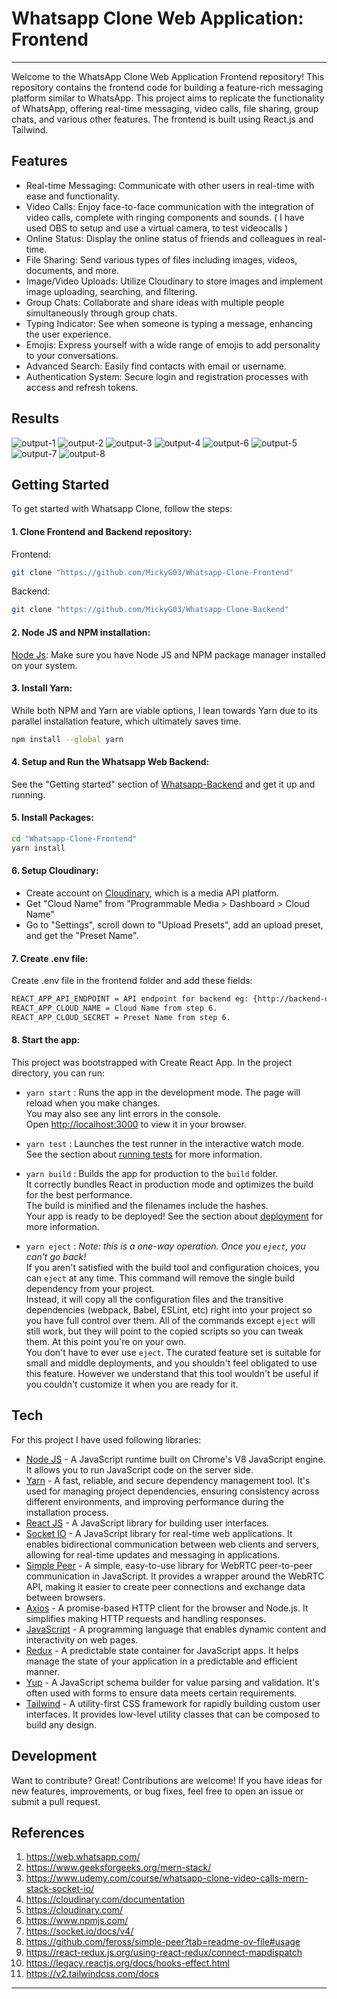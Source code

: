 # Whatsapp Clone Web Application: Frontend
---
Welcome to the WhatsApp Clone Web Application Frontend repository! This repository contains the frontend code for building a feature-rich messaging platform similar to WhatsApp. This project aims to replicate the functionality of WhatsApp, offering real-time messaging, video calls, file sharing, group chats, and various other features. The frontend is built using React.js and Tailwind.

## Features

- Real-time Messaging: Communicate with other users in real-time with ease and functionality.
- Video Calls: Enjoy face-to-face communication with the integration of video calls, complete with ringing components and sounds.
  ( I have used OBS to setup and use a virtual camera, to test videocalls )
- Online Status: Display the online status of friends and colleagues in real-time.
- File Sharing: Send various types of files including images, videos, documents, and more.
- Image/Video Uploads: Utilize Cloudinary to store images and implement image uploading, searching, and filtering.
- Group Chats: Collaborate and share ideas with multiple people simultaneously through group chats.
- Typing Indicator: See when someone is typing a message, enhancing the user experience.
- Emojis: Express yourself with a wide range of emojis to add personality to your conversations.
- Advanced Search: Easily find contacts with email or username.
- Authentication System: Secure login and registration processes with access and refresh tokens.

## Results
  ![output-1](https://github.com/MickyG03/Whatsapp-Clone-Frontend/assets/76037226/aa7b93c4-e30f-48ca-9412-a9008074268c)
  ![output-2](https://github.com/MickyG03/Whatsapp-Clone-Frontend/assets/76037226/28299196-e253-4185-ba06-c70cc09cc4a5)
  ![output-3](https://github.com/MickyG03/Whatsapp-Clone-Frontend/assets/76037226/4acc6f7f-e43b-4cf5-b5d6-c9fd7d9605c1)
  ![output-4](https://github.com/MickyG03/Whatsapp-Clone-Frontend/assets/76037226/3fdb32b2-ff21-44ec-90d6-2e2999b39333)
  ![output-6](https://github.com/MickyG03/Whatsapp-Clone-Frontend/assets/76037226/c5567c24-deef-47f1-a185-ce765fa9359e)
  ![output-5](https://github.com/MickyG03/Whatsapp-Clone-Frontend/assets/76037226/2de7a5bf-c8f4-441f-834b-de6b48ebf6b5)
  ![output-7](https://github.com/MickyG03/Whatsapp-Clone-Frontend/assets/76037226/48b7c152-32c0-48a4-b0e9-62add660efb4)
  ![output-8](https://github.com/MickyG03/Whatsapp-Clone-Frontend/assets/76037226/5581b73d-f218-4953-8572-2cd6557421f4)




## Getting Started
To get started with Whatsapp Clone, follow the steps:

#### 1. Clone Frontend and Backend repository: 
Frontend:
```sh
git clone "https://github.com/MickyG03/Whatsapp-Clone-Frontend"
```
Backend:
```sh
git clone "https://github.com/MickyG03/Whatsapp-Clone-Backend"
```
#### 2. Node JS and NPM installation: 
[Node Js]: Make sure you have Node JS and NPM package manager installed on your system.

#### 3. Install Yarn: 
While both NPM and Yarn are viable options, I lean towards Yarn due to its parallel installation feature, which ultimately saves time.
```sh
npm install --global yarn
```

#### 4. Setup and Run the Whatsapp Web Backend:
See the "Getting started" section of [Whatsapp-Backend] and get it up and running.

#### 5. Install Packages:
```sh
cd "Whatsapp-Clone-Frontend"
yarn install
```
#### 6. Setup Cloudinary:
- Create account on [Cloudinary], which is a media API platform.
- Get "Cloud Name" from "Programmable Media > Dashboard > Cloud Name"
- Go to "Settings", scroll down to "Upload Presets", add an upload preset, and get the "Preset Name".

#### 7. Create .env file:
Create .env file in the frontend folder and add these fields:
```sh
REACT_APP_API_ENDPOINT = API endpoint for backend eg: {http://backend-url:port/api/v1}
REACT_APP_CLOUD_NAME = Cloud Name from step 6.
REACT_APP_CLOUD_SECRET = Preset Name from step 6.
```

#### 8. Start the app:
This project was bootstrapped with Create React App. In the project directory, you can run:

- `yarn start` :
Runs the app in the development mode. The page will reload when you make changes.\
You may also see any lint errors in the console.\
Open [http://localhost:3000](http://localhost:3000) to view it in your browser.

- `yarn test` :
Launches the test runner in the interactive watch mode.\
See the section about [running tests](https://facebook.github.io/create-react-app/docs/running-tests) for more information.

- `yarn build` :
Builds the app for production to the `build` folder.\
It correctly bundles React in production mode and optimizes the build for the best performance.\
The build is minified and the filenames include the hashes.\
Your app is ready to be deployed!
See the section about [deployment](https://facebook.github.io/create-react-app/docs/deployment) for more information.

- `yarn eject` :
*Note: this is a one-way operation. Once you `eject`, you can't go back!*\
If you aren't satisfied with the build tool and configuration choices, you can `eject` at any time. This command will remove the single build dependency from your project.\
Instead, it will copy all the configuration files and the transitive dependencies (webpack, Babel, ESLint, etc) right into your project so you have full control over them. All of the commands except `eject` will still work, but they will point to the copied scripts so you can tweak them. At this point you're on your own.\
You don't have to ever use `eject`. The curated feature set is suitable for small and middle deployments, and you shouldn't feel obligated to use this feature. However we understand that this tool wouldn't be useful if you couldn't customize it when you are ready for it.

## Tech
For this project I have used following libraries:

- [Node JS] - A JavaScript runtime built on Chrome's V8 JavaScript engine. It allows you to run JavaScript code on the server side. 
- [Yarn] - A fast, reliable, and secure dependency management tool. It's used for managing project dependencies, ensuring consistency across different environments, and improving performance during the installation process.
- [React JS] -  A JavaScript library for building user interfaces.
- [Socket IO] - A JavaScript library for real-time web applications. It enables bidirectional communication between web clients and servers, allowing for real-time updates and messaging in applications.
- [Simple Peer] - A simple, easy-to-use library for WebRTC peer-to-peer communication in JavaScript. It provides a wrapper around the WebRTC API, making it easier to create peer connections and exchange data between browsers.
- [Axios] - A promise-based HTTP client for the browser and Node.js. It simplifies making HTTP requests and handling responses.
- [JavaScript] - A programming language that enables dynamic content and interactivity on web pages.
- [Redux] - A predictable state container for JavaScript apps. It helps manage the state of your application in a predictable and efficient manner.
- [Yup] - A JavaScript schema builder for value parsing and validation. It's often used with forms to ensure data meets certain requirements.
- [Tailwind] - A utility-first CSS framework for rapidly building custom user interfaces. It provides low-level utility classes that can be composed to build any design.

## Development

Want to contribute? Great!
Contributions are welcome! If you have ideas for new features, improvements, or bug fixes, feel free to open an issue or submit a pull request.

## References

1. https://web.whatsapp.com/
2. https://www.geeksforgeeks.org/mern-stack/
3. https://www.udemy.com/course/whatsapp-clone-video-calls-mern-stack-socket-io/
4. https://cloudinary.com/documentation
5. https://cloudinary.com/
6. https://www.npmjs.com/
7. https://socket.io/docs/v4/
8. https://github.com/feross/simple-peer?tab=readme-ov-file#usage
9. https://react-redux.js.org/using-react-redux/connect-mapdispatch
10. https://legacy.reactjs.org/docs/hooks-effect.html
11. https://v2.tailwindcss.com/docs
---

[//]: # (These are reference links used in the body of this note and get stripped out when the markdown processor does its job. There is no need to format nicely because it shouldn't be seen. Thanks SO - http://stackoverflow.com/questions/4823468/store-comments-in-markdown-syntax)

   [Node JS]: <https://nodejs.org/en/download>
   [Whatsapp-Frontend]: <https://github.com/MickyG03/Whatsapp-Clone-Frontend>
   [Whatsapp-Backend]: <https://github.com/MickyG03/Whatsapp-Clone-Backend>
   [Cloudinary]: <https://cloudinary.com/>
   [Javascript]: <https://www.javascript.com/>
   [React JS]: <https://react.dev/>
   [Yarn]: <https://classic.yarnpkg.com/en/>
   [Socket IO]: <https://socket.io>
   [Simple Peer]: <https://github.com/feross/simple-peer>
   [Axios]: <https://axios-http.com/> 
   [Redux]: <https://redux.js.org/>
   [Yup]: <https://github.com/jquense/yup>
   [Tailwind]: <https://tailwindcss.com/>
